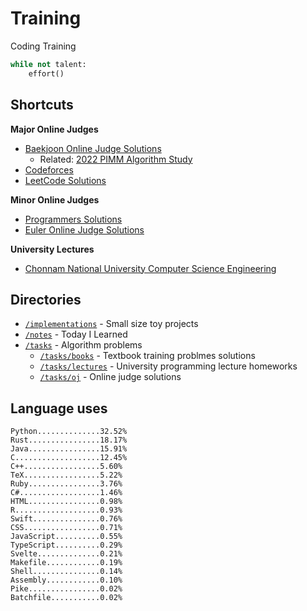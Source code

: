 # Training
Coding Training

```python
while not talent:
    effort()
```

## Shortcuts
**Major Online Judges**
* [Baekjoon Online Judge Solutions](./tasks/oj/boj/)
  * Related: [2022 PIMM Algorithm Study](https://github.com/rootachieve/Algorithm-study)
* [Codeforces](./tasks/oj/codeforces/)
* [LeetCode Solutions](./tasks/oj/leetcode/)

**Minor Online Judges**
* [Programmers Solutions](./tasks/oj/programmers)
* [Euler Online Judge Solutions](./tasks/oj/euleroj)

**University Lectures**
* [Chonnam National University Computer Science Engineering](./tasks/lectures/jnu/)

## Directories
* [`/implementations`](./implementations/) - Small size toy projects
* [`/notes`](./notes/) - Today I Learned
* [`/tasks`](./tasks/) - Algorithm problems
  * [`/tasks/books`](./tasks/books/) - Textbook training problmes solutions
  * [`/tasks/lectures`](./tasks/lectures/) - University programming lecture homeworks
  * [`/tasks/oj`](./tasks/oj/) - Online judge solutions

## Language uses
```
Python..............32.52%
Rust................18.17%
Java................15.91%
C...................12.45%
C++.................5.60%
TeX.................5.22%
Ruby................3.76%
C#..................1.46%
HTML................0.98%
R...................0.93%
Swift...............0.76%
CSS.................0.71%
JavaScript..........0.55%
TypeScript..........0.29%
Svelte..............0.21%
Makefile............0.19%
Shell...............0.14%
Assembly............0.10%
Pike................0.02%
Batchfile...........0.02%
```
